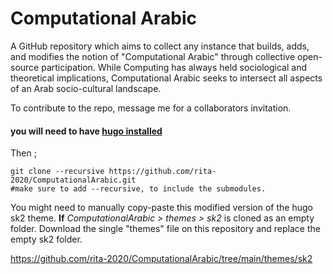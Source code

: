 # Computational Arabic
A GitHub repository which aims to collect any instance that builds, adds, and modifies the notion of "Computational Arabic" through collective open-source participation. While Computing has always held sociological and theoretical implications, Computational Arabic seeks to intersect all aspects of an Arab socio-cultural landscape. 

To contribute to the repo, message me for a collaborators invitation.
#### you will need to have [hugo installed](https://gohugo.io/getting-started/installing/)

Then ; 

    git clone --recursive https://github.com/rita-2020/ComputationalArabic.git 
    #make sure to add --recursive, to include the submodules.

You might need to manually copy-paste this modified version of the hugo sk2 theme. __If__ 
_ComputationalArabic > themes > sk2_ is cloned as an empty folder. Download the single "themes" file on this repository and replace the empty sk2 folder.

https://github.com/rita-2020/ComputationalArabic/tree/main/themes/sk2 

